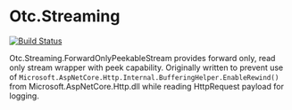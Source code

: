 # Otc.Streaming
[![Build Status](https://travis-ci.org/OleConsignado/otc-streaming.svg?branch=master)](https://travis-ci.org/matheusneder/otc-streaming)

Otc.Streaming.ForwardOnlyPeekableStream provides forward only, read only stream wrapper with peek capability. Originally written to prevent use of `Microsoft.AspNetCore.Http.Internal.BufferingHelper.EnableRewind()` from Microsoft.AspNetCore.Http.dll while reading HttpRequest payload for logging.
